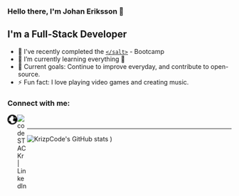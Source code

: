 ### Hello there, I'm Johan Eriksson 👋

## I'm a Full-Stack Developer

- 🔭 I've recently completed the [`</salt>`][salt] - Bootcamp
- 🌱 I’m currently learning everything 🤣
- 🥅 Current goals: Continue to improve everyday, and contribute to open-source.
- ⚡ Fun fact: I love playing video games and creating music.

### Connect with me:

[<img align="left" alt="codeSTACKr.com" width="22px" src="https://raw.githubusercontent.com/iconic/open-iconic/master/svg/globe.svg" />][website]
[<img align="left" alt="codeSTACKr | LinkedIn" width="22px" src="https://cdn.jsdelivr.net/npm/simple-icons@v3/icons/linkedin.svg" />][linkedin]

<br />

---

![KrizpCode's GitHub stats](https://github-readme-stats.vercel.app/api?username=KrizpCode&show_icons=true&hide_border=true")
)

[website]: https://johan-eriksson.vercel.app/
[salt]: https://salt.study/
[linkedin]: https://www.linkedin.com/in/johaneriksson93/
